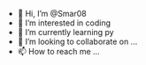 - 👋 Hi, I’m @Smar08
- 👀 I’m interested in coding
- 🌱 I’m currently learning py
- 💞️ I’m looking to collaborate on ...
- 📫 How to reach me ...

<!---
Smar08/Smar08 is a ✨ special ✨ repository because its `README.md` (this file) appears on your GitHub profile.
You can click the Preview link to take a look at your changes.
--->
